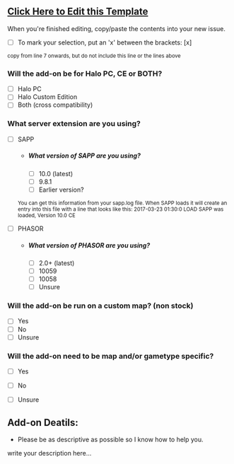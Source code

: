 ## [Click Here to Edit this Template](https://github.com/Chalwk77/HALO-SCRIPT-PROJECTS/edit/master/ADD-ON%20REQUEST%20TEMPLATE.md)
When you're finished editing, copy/paste the contents into your new issue.
- [ ] To mark your selection, put an 'x' between the brackets: [x]


<sub>copy from line 7 onwards, but do not include this line or the lines above</sub>
### Will the add-on be for Halo PC, CE or BOTH?
* [ ] Halo PC
* [ ] Halo Custom Edition
* [ ] Both (cross compatibility)

### What server extension are you using?
* [ ] SAPP
  * ##### What version of SAPP are you using?
    * [ ] 10.0 (latest)
    * [ ] 9.8.1
    * [ ] Earlier version?
  
   <sub>You can get this information from your sapp.log file.
   When SAPP loads it will create an entry into this file with a line that looks like this:
   2017-03-23 01:30:0 LOAD SAPP was loaded, Version 10.0 CE</sub>

* [ ] PHASOR
  * ##### What version of PHASOR are you using?
    * [ ] 2.0+ (latest)
    * [ ] 10059
    * [ ] 10058
    * [ ] Unsure

### Will the add-on be run on a custom map? (non stock)
* [ ] Yes
* [ ] No
* [ ] Unsure

### Will the add-on need to be map and/or gametype specific?
* [ ] Yes
* [ ] No
* [ ] Unsure


## Add-on Deatils:
* Please be as descriptive as possible so I know how to help you.

write your description here...
